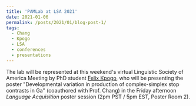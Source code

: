 ```yaml
---
title: 'PAMLab at LSA 2021'
date: 2021-01-06
permalink: /posts/2021/01/blog-post-1/
tags:
  - Chang
  - Kpogo
  - LSA
  - conferences
  - presentations
---
```


The lab will be represented at this weekend's virtual Linguistic Society of America Meeting by PhD student <a href="https://www.felixkpogo.com/" target="_blank" rel="noopener noreferrer">Felix Kpogo</a>, who will be presenting the poster "Developmental variation in production of complex-simplex stop contrasts in Ga" (coauthored with Prof. Chang) in the Friday afternoon <em>Language Acquisition</em> poster session (2pm PST / 5pm EST, Poster Room 2).
